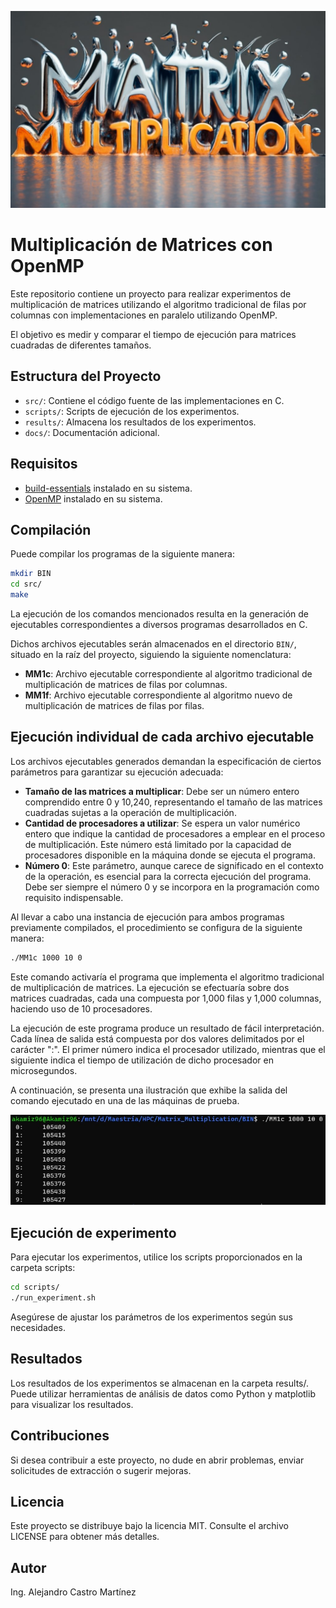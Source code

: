 ![Matrix Multiplication Image](/images/matrix_multiplication.jpg)

# Multiplicación de Matrices con OpenMP

Este repositorio contiene un proyecto para realizar experimentos de multiplicación de matrices utilizando el algoritmo tradicional de filas por columnas con implementaciones en paralelo utilizando OpenMP. 

El objetivo es medir y comparar el tiempo de ejecución para matrices cuadradas de diferentes tamaños.

## Estructura del Proyecto

- `src/`: Contiene el código fuente de las implementaciones en C.
- `scripts/`: Scripts de ejecución de los experimentos.
- `results/`: Almacena los resultados de los experimentos.
- `docs/`: Documentación adicional.

## Requisitos

- [build-essentials]() instalado en su sistema.
- [OpenMP](https://www.openmp.org/) instalado en su sistema.

## Compilación

Puede compilar los programas de la siguiente manera:

```bash
mkdir BIN
cd src/
make
```

La ejecución de los comandos mencionados resulta en la generación de ejecutables correspondientes a diversos programas desarrollados en C. 

Dichos archivos ejecutables serán almacenados en el directorio `BIN/`, situado en la raíz del proyecto, siguiendo la siguiente nomenclatura: 

- **MM1c**: Archivo ejecutable correspondiente al algoritmo tradicional de multiplicación de matrices de filas por columnas. 
- **MM1f**: Archivo ejecutable correspondiente al algoritmo nuevo de multiplicación de matrices de filas por filas.


## Ejecución individual de cada archivo ejecutable

Los archivos ejecutables generados demandan la especificación de ciertos parámetros para garantizar su ejecución adecuada:

- **Tamaño de las matrices a multiplicar**: Debe ser un número entero comprendido entre 0 y 10,240, representando el tamaño de las matrices cuadradas sujetas a la operación de multiplicación.
- **Cantidad de procesadores a utilizar**: Se espera un valor numérico entero que indique la cantidad de procesadores a emplear en el proceso de multiplicación. Este número está limitado por la capacidad de procesadores disponible en la máquina donde se ejecuta el programa.
- **Número 0**: Este parámetro, aunque carece de significado en el contexto de la operación, es esencial para la correcta ejecución del programa. Debe ser siempre el número 0 y se incorpora en la programación como requisito indispensable.


Al llevar a cabo una instancia de ejecución para ambos programas previamente compilados, el procedimiento se configura de la siguiente manera:

```bash
./MM1c 1000 10 0
```

Este comando activaría el programa que implementa el algoritmo tradicional de multiplicación de matrices. La ejecución se efectuaría sobre dos matrices cuadradas, cada una compuesta por 1,000 filas y 1,000 columnas, haciendo uso de 10 procesadores. 

La ejecución de este programa produce un resultado de fácil interpretación. Cada línea de salida está compuesta por dos valores delimitados por el carácter ":". El primer número indica el procesador utilizado, mientras que el siguiente indica el tiempo de utilización de dicho procesador en microsegundos.

A continuación, se presenta una ilustración que exhibe la salida del comando ejecutado en una de las máquinas de prueba.

![Test Execution Image](/images/TestExecutionImage.jpg)


## Ejecución de experimento 

Para ejecutar los experimentos, utilice los scripts proporcionados en la carpeta scripts:

```bash
cd scripts/
./run_experiment.sh
```

Asegúrese de ajustar los parámetros de los experimentos según sus necesidades.

## Resultados

Los resultados de los experimentos se almacenan en la carpeta results/. Puede utilizar herramientas de análisis de datos como Python y matplotlib para visualizar los resultados.

## Contribuciones

Si desea contribuir a este proyecto, no dude en abrir problemas, enviar solicitudes de extracción o sugerir mejoras.

## Licencia

Este proyecto se distribuye bajo la licencia MIT. Consulte el archivo LICENSE para obtener más detalles.

## Autor 

Ing. Alejandro Castro Martínez 
